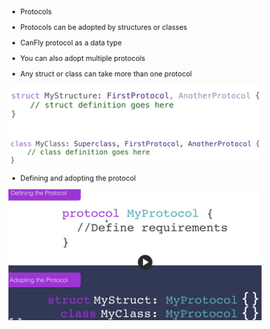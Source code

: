 
- Protocols
- Protocols can be adopted by structures or classes
- CanFly protocol as a data type
- You can also adopt multiple protocols

- Any struct or class can take more than one protocol

![ProtocolsDemo Section 13](Documentation/SS-1.png)

- Defining and adopting the protocol

![ProtocolsDemo Section 13](Documentation/SS-2.png)
